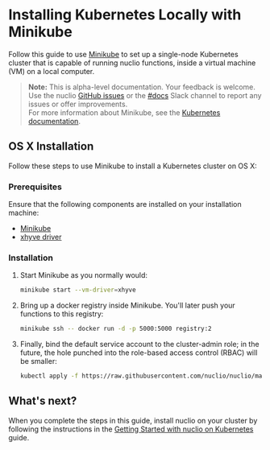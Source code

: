# Installing Kubernetes Locally with Minikube

Follow this guide to use [Minikube](https://github.com/kubernetes/minikube/) to set up a single-node Kubernetes cluster that is capable of running nuclio functions, inside a virtual machine (VM) on a local computer.

> **Note:** This is alpha-level documentation. Your feedback is welcome. Use the nuclio [GitHub issues](https://github.com/nuclio/nuclio/issues) or the [#docs](https://nuclio-io.slack.com/messages/C83US1NDP/) Slack channel to report any issues or offer improvements.<br/>
> For more information about Minikube, see the [Kubernetes documentation](https://kubernetes.io/docs/getting-started-guides/minikube/).

## OS X Installation

Follow these steps to use Minikube to install a Kubernetes cluster on OS X:

### Prerequisites

Ensure that the following components are installed on your installation machine:

- [Minikube](https://kubernetes.io/docs/tasks/tools/install-minikube/)
- [xhyve driver](https://github.com/kubernetes/minikube/blob/master/docs/drivers.md#xhyve-driver)

### Installation

1.  Start Minikube as you normally would:

    ```sh
    minikube start --vm-driver=xhyve
    ```

2.  Bring up a docker registry inside Minikube. You'll later push your functions to this registry:

    ```sh
    minikube ssh -- docker run -d -p 5000:5000 registry:2
    ```

3.  Finally, bind the default service account to the cluster-admin role; in the future, the hole punched into the role-based access control (RBAC) will be smaller:

    ```sh
    kubectl apply -f https://raw.githubusercontent.com/nuclio/nuclio/master/hack/k8s/resources/default-cluster-admin.yaml
    ```

## What's next?

When you complete the steps in this guide, install nuclio on your cluster by following the instructions in the [Getting Started with nuclio on Kubernetes](/docs/k8s/getting-started.md) guide.

